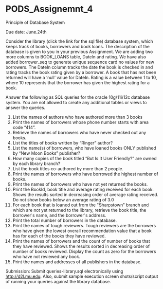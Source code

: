 # PODS_Assignemnt_4

Principle of Database System

Due date: June.24th
 
Consider the library (click the link for the sql file) database system, which keeps track of books, borrowers and book loans.
The description of the database is given to you in your previous Assignment. We are adding two more columns to BOOK_LOANS 
table, DateIn and rating. We have also added borrower_seq to generate unique sequence card no values for new borrowers. The 
DateIn column tracks the date the book is checked in and rating tracks the book rating given by a borrower. A book that has 
not been returned will have a ‘null’ value for DateIn. Rating is a value between 1 to 10, where 10 represents that the borrower
has given the highest rating for a book.
 
Answer the following as SQL queries for the oracle 10g/11i/12c database system. You are not allowed to create any additional 
tables or views to answer the queries.
 
1.   List the names of authors who have authored more than 3 books
2.   Print the names of borrowers whose phone number starts with area code “414”.
3.   Retrieve the names of borrowers who have never checked out any books.
4.   List the titles of books written by “Ringer” author?
5.   List the name(s) of borrowers, who have loaned books ONLY published by “New Moon Books” publisher?
6.   How many copies of the book titled “But Is It User Friendly?” are owned by each library branch?
7.   List the book titles co-authored by more than 2 people.
8.   Print the names of borrowers who have borrowed the highest number of books.
9.   Print the names of borrowers who have not yet returned the books.
10.  Print the BookId, book title and average rating received for each book. Shows the results sorted in decreasing order of 
     average rating received. Do not show books below an average rating of 3.0
11.  For each book that is loaned out from the "Sharpstown" branch and which are not yet returned to the library, retrieve the
     book title, the borrower's name, and the borrower's address.
12.  Print the total number of borrowers in the database.
13.  Print the names of tough reviewers. Tough reviewers are the borrowers who have given the lowest overall recommendation 
     value that a book has for each of the books they have reviewed.
14.  Print the names of borrowers and the count of number of books that they have reviewed.  Shows the results sorted in
     decreasing order of number of books reviewed. Display the count as zero for the borrowers who have not reviewed any book.
15.  Print the names and addresses of all publishers in the database.

Submission: Submit queries-library.sql electronically using http://d2l.mu.edu. Also, submit sample execution screen 
shots/script output of running your queries against the library database.

